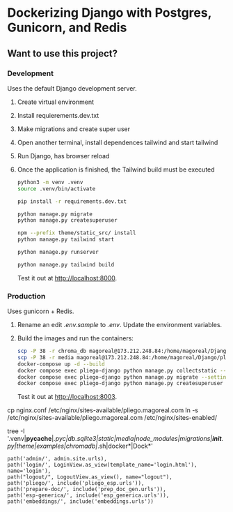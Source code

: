# Dockerizing Django with Postgres, Gunicorn, and Redis

## Want to use this project?

### Development

Uses the default Django development server.

1. Create virtual environment
2. Install requierements.dev.txt
3. Make migrations and create super user
4. Open another terminal, install dependences tailwind and start tailwind
5. Run Django, has browser reload
6. Once the application is finished, the Tailwind build must be executed

    ```sh
    python3 -m venv .venv
    source .venv/bin/activate

    pip install -r requirements.dev.txt

    python manage.py migrate
    python manage.py createsuperuser

    npm --prefix theme/static_src/ install
    python manage.py tailwind start

    python manage.py runserver

    python manage.py tailwind build

    ```

    Test it out at [http://localhost:8000](http://localhost:8000).

### Production

Uses gunicorn + Redis.

1. Rename an edit *.env.sample* to *.env*. Update the environment variables.
2. Build the images and run the containers:

    ```sh
    scp -P 38 -r chroma_db magoreal@173.212.248.84:/home/magoreal/Django/pliego-es
    scp -P 38 -r media magoreal@173.212.248.84:/home/magoreal/Django/pliego-es
    docker-compose up -d --build
    docker compose exec pliego-django python manage.py collectstatic --settings=config.prod
    docker compose exec pliego-django python manage.py migrate --settings=config.prod
    docker compose exec pliego-django python manage.py createsuperuser --settings=config.prod
    ```

    Test it out at [http://localhost:8003](http://localhost:8003).

cp nginx.conf /etc/nginx/sites-available/pliego.magoreal.com
ln -s /etc/nginx/sites-available/pliego.magoreal.com /etc/nginx/sites-enabled/



tree -I '.venv|__pycache__|*.pyc|db.sqlite3|static|media|node_modules|migrations|__init__.py|theme|examples|chromadb|*.sh|docker*|Dock*'


    path('admin/', admin.site.urls),
    path('login/', LoginView.as_view(template_name='login.html'), name='login'),
    path("logout/", LogoutView.as_view(), name="logout"),
    path('pliego/', include('pliego_esp.urls')),
    path('prepare-doc/', include('prep_doc_gen.urls')),
    path('esp-generica/', include('esp_generica.urls')),
    path('embeddings/', include('embeddings.urls'))
